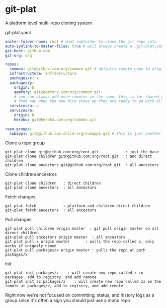 # git-plat
A platform level multi-repo cloning system

git-plat.yaml
```yaml
master-folder-name: root # what subfolder to clone the git repo into
auto-symlink-to-master-files: true # will always create a .git-plat.yaml symlink
git-host: github.com
git-org: org

repos: 
  common: git@github.com:org/common.git # defaults remote name to origin
  infrastructure: infrastructure
  packages/x: x
  packages/y: 
    origin: b
    gemfury: git@gemfury.com:org/common.git 
    # you can always add more remotes in the repo, this is for shared remotes
    # that way when the new hire shows up they are ready to go with all remotes
  services/a: a
  services/b: 
    origin: b
    heroku: git@heroku.com:org/common.git
  
repo-groups:
  subapp1: git@github.com:child-org/subapp1.git # this is just another git-plat repo
```


Clone a repo group
```
git-plat clone git@github.com:org/root.git            : just the base
git-plat clone children git@github.com:org/root.git   : and direct children 
git-plat clone ancestors git@github.com:org/root.git  : all ancestors
```

Clone children/ancestors
```
git-plat clone children   : direct children 
git-plat clone ancestors  : all ancestors
```

Fetch changes
```
git-plat fetch            : platform and children direct children 
git-plat fetch ancestors  : all ancestors
```

Pull changes
```
git-plat pull children origin master  : git pull origin master on all direct children
git-plat pull ancestors origin master  : all ancestors
git-plat pull x origin master       : pulls the repo called x, only works if uniquely named
git-plat pull packages/x origin master : pulls the repo at path packages/x 
```

Init
```
git-plat init packages/z    : will create new repo called z in packages, add to registry, and add remote
git-plat init zz packages/z    : will create new repo called zz on the remote at packages/z, add to registry, and add remote
```

Right now we're not focused on committing, status, and history logs as a group since it's often a sign you should just use a mono repo
